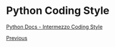 # Python Coding Style

[Python Docs - Intermezzo Coding Style](https://docs.python.org/3/tutorial/controlflow.html#intermezzo-coding-style)

[Previous](Python-Functions)
